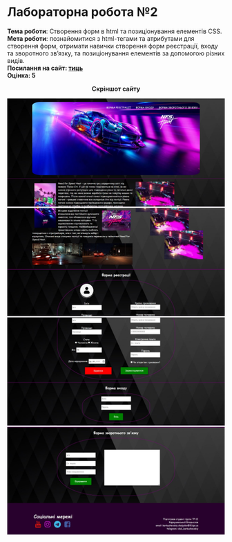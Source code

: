 <h1>Лабораторна робота №2</h1>
<b>Тема роботи</b>: Створення форм в html та позиціонування елементів CSS.<br>
<b>Мета роботи</b>: познайомитися з html-тегами та атрибутами для створення форм,
отримати навички створення форм реєстрації, входу та зворотного зв’язку, та
позиціонування елементів за допомогою різних видів.<br>
<b>
<b>Посилання на сайт: <a href="https://karkuh.github.io/WEB_lab2/">тиць</a></b><br>
<b>Оцінка: 5</b><br>
<p align="center">Скріншот сайту</p>
<p><img src="https://github.com/karkuh/WEB_lab2/blob/master/screenshots/screen1.jpg">
<img src="https://github.com/karkuh/WEB_lab2/blob/master/screenshots/screen2.jpg">
<img src="https://github.com/karkuh/WEB_lab2/blob/master/screenshots/screen3.jpg">
<img src="https://github.com/karkuh/WEB_lab2/blob/master/screenshots/screen4.jpg">
  
</p>

